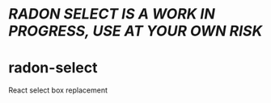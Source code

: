# _RADON SELECT IS A WORK IN PROGRESS, USE AT YOUR OWN RISK_

# radon-select
React select box replacement
